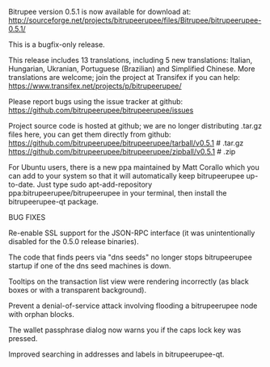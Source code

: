 Bitrupee version 0.5.1 is now available for download at:
http://sourceforge.net/projects/bitrupeerupee/files/Bitrupee/bitrupeerupee-0.5.1/

This is a bugfix-only release.

This release includes 13 translations, including 5 new translations:
Italian, Hungarian, Ukranian, Portuguese (Brazilian) and Simplified Chinese.
More translations are welcome; join the project at Transifex if you can help:
https://www.transifex.net/projects/p/bitrupeerupee/

Please report bugs using the issue tracker at github:
https://github.com/bitrupeerupee/bitrupeerupee/issues

Project source code is hosted at github; we are no longer
distributing .tar.gz files here, you can get them
directly from github:
https://github.com/bitrupeerupee/bitrupeerupee/tarball/v0.5.1  # .tar.gz
https://github.com/bitrupeerupee/bitrupeerupee/zipball/v0.5.1  # .zip

For Ubuntu users, there is a new ppa maintained by Matt Corallo which
you can add to your system so that it will automatically keep
bitrupeerupee up-to-date.  Just type
sudo apt-add-repository ppa:bitrupeerupee/bitrupeerupee
in your terminal, then install the bitrupeerupee-qt package.


BUG FIXES

Re-enable SSL support for the JSON-RPC interface (it was unintentionally
disabled for the 0.5.0 release binaries).

The code that finds peers via "dns seeds" no longer stops bitrupeerupee startup
if one of the dns seed machines is down.

Tooltips on the transaction list view were rendering incorrectly (as black boxes
or with a transparent background).

Prevent a denial-of-service attack involving flooding a bitrupeerupee node with
orphan blocks.

The wallet passphrase dialog now warns you if the caps lock key was pressed.

Improved searching in addresses and labels in bitrupeerupee-qt.
